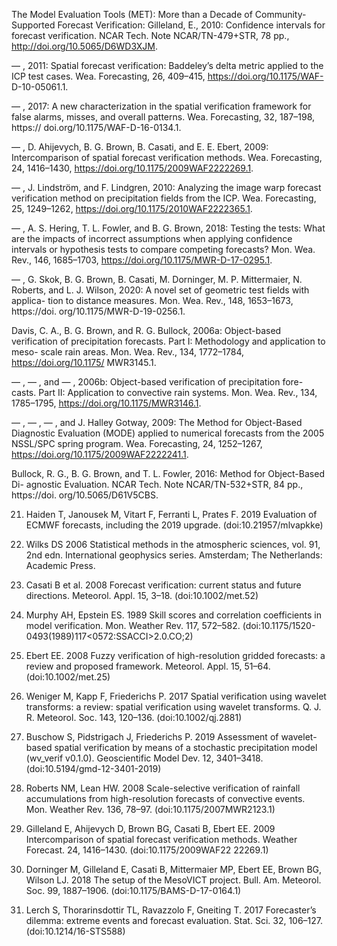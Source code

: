 The Model Evaluation Tools (MET): More than a Decade of Community-Supported Forecast Verification:
Gilleland, E., 2010: Confidence intervals for forecast verification. NCAR Tech.
Note NCAR/TN-479+STR, 78 pp., http://doi.org/10.5065/D6WD3XJM.

— , 2011: Spatial forecast verification: Baddeley’s delta metric applied to the ICP test cases. Wea. Forecasting, 26, 409–415, https://doi.org/10.1175/WAF-
D-10-05061.1.

— , 2017: A new characterization in the spatial verification framework for false
alarms, misses, and overall patterns. Wea. Forecasting, 32, 187–198, https://
doi.org/10.1175/WAF-D-16-0134.1.

— , D. Ahijevych, B. G. Brown, B. Casati, and E. E. Ebert, 2009: Intercomparison
of spatial forecast verification methods. Wea. Forecasting, 24, 1416–1430,
https://doi.org/10.1175/2009WAF2222269.1.

— , J. Lindström, and F. Lindgren, 2010: Analyzing the image warp forecast
verification method on precipitation fields from the ICP. Wea. Forecasting, 25,
1249–1262, https://doi.org/10.1175/2010WAF2222365.1.

— , A. S. Hering, T. L. Fowler, and B. G. Brown, 2018: Testing the tests: What are the impacts of incorrect assumptions when applying confidence intervals or hypothesis tests to compare competing forecasts? Mon. Wea. Rev., 146,
1685–1703, https://doi.org/10.1175/MWR-D-17-0295.1.

— , G. Skok, B. G. Brown, B. Casati, M. Dorninger, M. P. Mittermaier, N. Roberts,
and L. J. Wilson, 2020: A novel set of geometric test fields with applica- tion to distance measures. Mon. Wea. Rev., 148, 1653–1673, https://doi. org/10.1175/MWR-D-19-0256.1.

Davis, C. A., B. G. Brown, and R. G. Bullock, 2006a: Object-based verification of precipitation forecasts. Part I: Methodology and application to meso- scale rain areas. Mon. Wea. Rev., 134, 1772–1784, https://doi.org/10.1175/ MWR3145.1.

— , — , and — , 2006b: Object-based verification of precipitation fore- casts. Part II: Application to convective rain systems. Mon. Wea. Rev., 134, 1785–1795, https://doi.org/10.1175/MWR3146.1.

— , — , — , and J. Halley Gotway, 2009: The Method for Object-Based Diagnostic Evaluation (MODE) applied to numerical forecasts from the 2005 NSSL/SPC spring program. Wea. Forecasting, 24, 1252–1267, https://doi.org/10.1175/2009WAF2222241.1.

Bullock, R. G., B. G. Brown, and T. L. Fowler, 2016: Method for Object-Based Di- agnostic Evaluation. NCAR Tech. Note NCAR/TN-532+STR, 84 pp., https://doi. org/10.5065/D61V5CBS.

21. Haiden T, Janousek M, Vitart F, Ferranti L, Prates F. 2019 Evaluation of ECMWF forecasts, including the 2019 upgrade. (doi:10.21957/mlvapkke)

91. Wilks DS 2006 Statistical methods in the atmospheric sciences, vol. 91, 2nd edn. International geophysics series. Amsterdam; The Netherlands: Academic Press.

114. Casati B et al. 2008 Forecast verification: current status and future directions. Meteorol. Appl.
15, 3–18. (doi:10.1002/met.52)

115. Murphy AH, Epstein ES. 1989 Skill scores and correlation coefficients in model verification.
Mon. Weather Rev. 117, 572–582. (doi:10.1175/1520-0493(1989)117<0572:SSACCI>2.0.CO;2)

116. Ebert EE. 2008 Fuzzy verification of high-resolution gridded forecasts: a review and
proposed framework. Meteorol. Appl. 15, 51–64. (doi:10.1002/met.25)

117. Weniger M, Kapp F, Friederichs P. 2017 Spatial verification using wavelet transforms: a review: spatial verification using wavelet transforms. Q. J. R. Meteorol. Soc. 143, 120–136.
(doi:10.1002/qj.2881)

118. Buschow S, Pidstrigach J, Friederichs P. 2019 Assessment of wavelet-based spatial
verification by means of a stochastic precipitation model (wv_verif v0.1.0). Geoscientific Model
Dev. 12, 3401–3418. (doi:10.5194/gmd-12-3401-2019)


119. Roberts NM, Lean HW. 2008 Scale-selective verification of rainfall accumulations
from high-resolution forecasts of convective events. Mon. Weather Rev. 136, 78–97.
(doi:10.1175/2007MWR2123.1)
120. Gilleland E, Ahijevych D, Brown BG, Casati B, Ebert EE. 2009 Intercomparison of spatial
forecast verification methods. Weather Forecast. 24, 1416–1430. (doi:10.1175/2009WAF22
22269.1)
121. Dorninger M, Gilleland E, Casati B, Mittermaier MP, Ebert EE, Brown BG, Wilson
LJ. 2018 The setup of the MesoVICT project. Bull. Am. Meteorol. Soc. 99, 1887–1906. (doi:10.1175/BAMS-D-17-0164.1)
122. Lerch S, Thorarinsdottir TL, Ravazzolo F, Gneiting T. 2017 Forecaster’s dilemma: extreme events and forecast evaluation. Stat. Sci. 32, 106–127. (doi:10.1214/16-STS588)
